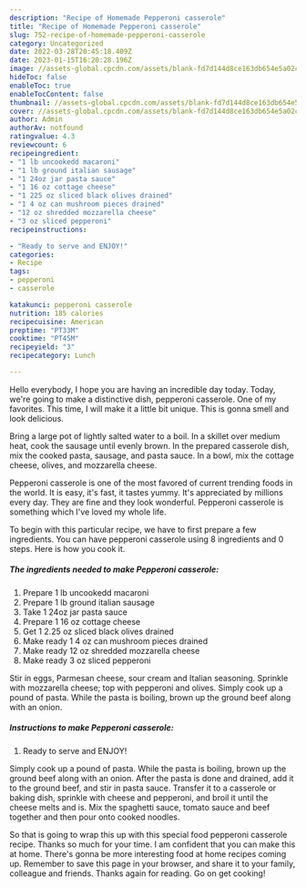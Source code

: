 ```yaml
---
description: "Recipe of Homemade Pepperoni casserole"
title: "Recipe of Homemade Pepperoni casserole"
slug: 752-recipe-of-homemade-pepperoni-casserole
category: Uncategorized
date: 2022-03-28T20:45:18.409Z
date: 2023-01-15T16:20:28.196Z
image: //assets-global.cpcdn.com/assets/blank-fd7d144d8ce163db654e5a02c40b08a2775adb7897d16e4062681dc7e1b2800f.png
hideToc: false
enableToc: true
enableTocContent: false
thumbnail: //assets-global.cpcdn.com/assets/blank-fd7d144d8ce163db654e5a02c40b08a2775adb7897d16e4062681dc7e1b2800f.png
cover: //assets-global.cpcdn.com/assets/blank-fd7d144d8ce163db654e5a02c40b08a2775adb7897d16e4062681dc7e1b2800f.png
author: Admin
authorAv: notfound
ratingvalue: 4.3
reviewcount: 6
recipeingredient:
- "1 lb uncookedd macaroni"
- "1 lb ground italian sausage"
- "1 24oz jar pasta sauce"
- "1 16 oz cottage cheese"
- "1 225 oz sliced black olives drained"
- "1 4 oz can mushroom pieces drained"
- "12 oz shredded mozzarella cheese"
- "3 oz sliced pepperoni"
recipeinstructions:

- "Ready to serve and ENJOY!"
categories:
- Recipe
tags:
- pepperoni
- casserole

katakunci: pepperoni casserole 
nutrition: 185 calories
recipecuisine: American
preptime: "PT33M"
cooktime: "PT45M"
recipeyield: "3"
recipecategory: Lunch

---
```



Hello everybody, I hope you are having an incredible day today. Today, we're going to make a distinctive dish, pepperoni casserole. One of my favorites. This time, I will make it a little bit unique. This is gonna smell and look delicious.

Bring a large pot of lightly salted water to a boil. In a skillet over medium heat, cook the sausage until evenly brown. In the prepared casserole dish, mix the cooked pasta, sausage, and pasta sauce. In a bowl, mix the cottage cheese, olives, and mozzarella cheese.

Pepperoni casserole is one of the most favored of current trending foods in the world. It is easy, it's fast, it tastes yummy. It's appreciated by millions every day. They are fine and they look wonderful. Pepperoni casserole is something which I've loved my whole life.


To begin with this particular recipe, we have to first prepare a few ingredients. You can have pepperoni casserole using 8 ingredients and 0 steps. Here is how you cook it.

<!--inarticleads1-->

##### The ingredients needed to make Pepperoni casserole:

1. Prepare 1 lb uncookedd macaroni
1. Prepare 1 lb ground italian sausage
1. Take 1 24oz jar pasta sauce
1. Prepare 1 16 oz cottage cheese
1. Get 1 2.25 oz sliced black olives drained
1. Make ready 1 4 oz can mushroom pieces drained
1. Make ready 12 oz shredded mozzarella cheese
1. Make ready 3 oz sliced pepperoni


Stir in eggs, Parmesan cheese, sour cream and Italian seasoning. Sprinkle with mozzarella cheese; top with pepperoni and olives. Simply cook up a pound of pasta. While the pasta is boiling, brown up the ground beef along with an onion. 

<!--inarticleads2-->

##### Instructions to make Pepperoni casserole:


1. Ready to serve and ENJOY!

Simply cook up a pound of pasta. While the pasta is boiling, brown up the ground beef along with an onion. After the pasta is done and drained, add it to the ground beef, and stir in pasta sauce. Transfer it to a casserole or baking dish, sprinkle with cheese and pepperoni, and broil it until the cheese melts and is. Mix the spaghetti sauce, tomato sauce and beef together and then pour onto cooked noodles. 

So that is going to wrap this up with this special food pepperoni casserole recipe. Thanks so much for your time. I am confident that you can make this at home. There's gonna be more interesting food at home recipes coming up. Remember to save this page in your browser, and share it to your family, colleague and friends. Thanks again for reading. Go on get cooking!
